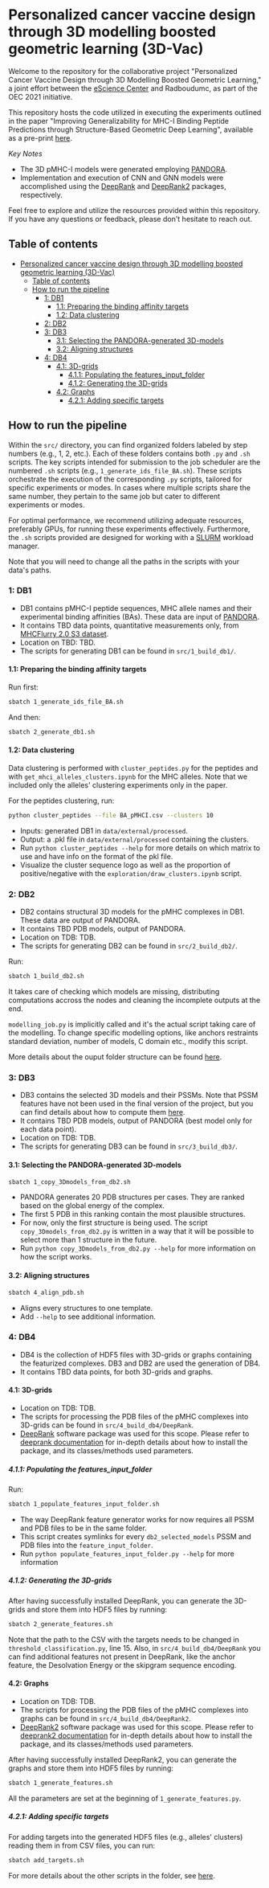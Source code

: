 # Personalized cancer vaccine design through 3D modelling boosted geometric learning (3D-Vac)

Welcome to the repository for the collaborative project "Personalized Cancer Vaccine Design through 3D Modelling Boosted Geometric Learning," a joint effort between the [eScience Center](https://www.esciencecenter.nl/) and Radboudumc, as part of the OEC 2021 initiative.

This repository hosts the code utilized in executing the experiments outlined in the paper "Improving Generalizability for MHC-I Binding Peptide Predictions through Structure-Based Geometric Deep Learning", available as a pre-print [here](https://www.biorxiv.org/content/10.1101/2023.12.04.569776v2.abstract).

*Key Notes*

- The 3D pMHC-I models were generated employing [PANDORA](https://github.com/X-lab-3D/PANDORA).
- Implementation and execution of CNN and GNN models were accomplished using the [DeepRank](https://github.com/DeepRank/deeprank) and [DeepRank2](https://github.com/DeepRank/deeprank2) packages, respectively.

Feel free to explore and utilize the resources provided within this repository. If you have any questions or feedback, please don't hesitate to reach out.

## Table of contents

- [Personalized cancer vaccine design through 3D modelling boosted geometric learning (3D-Vac)](#personalized-cancer-vaccine-design-through-3d-modelling-boosted-geometric-learning-3d-vac)
  - [Table of contents](#table-of-contents)
  - [How to run the pipeline](#how-to-run-the-pipeline)
    - [1: DB1](#1-db1)
      - [1.1: Preparing the binding affinity targets](#11-preparing-the-binding-affinity-targets)
      - [1.2: Data clustering](#12-data-clustering)
    - [2: DB2](#2-db2)
    - [3: DB3](#3-db3)
      - [3.1: Selecting the PANDORA-generated 3D-models](#31-selecting-the-pandora-generated-3d-models)
      - [3.2: Aligning structures](#32-aligning-structures)
    - [4: DB4](#4-db4)
      - [4.1: 3D-grids](#41-3d-grids)
        - [4.1.1: Populating the features\_input\_folder](#411-populating-the-features_input_folder)
        - [4.1.2: Generating the 3D-grids](#412-generating-the-3d-grids)
      - [4.2: Graphs](#42-graphs)
        - [4.2.1: Adding specific targets](#421-adding-specific-targets)

## How to run the pipeline

Within the `src/` directory, you can find organized folders labeled by step numbers (e.g., 1, 2, etc.). Each of these folders contains both `.py` and `.sh` scripts. The key scripts intended for submission to the job scheduler are the numbered `.sh` scripts (e.g., `1_generate_ids_file_BA.sh`). These scripts orchestrate the execution of the corresponding `.py` scripts, tailored for specific experiments or modes. In cases where multiple scripts share the same number, they pertain to the same job but cater to different experiments or modes.

For optimal performance, we recommend utilizing adequate resources, preferably GPUs, for running these experiments effectively. Furthermore, the `.sh` scripts provided are designed for working with a [SLURM](https://slurm.schedmd.com/overview.html) workload manager.

Note that you will need to change all the paths in the scripts with your data's paths.

### 1: DB1

- DB1 contains pMHC-I peptide sequences, MHC allele names and their experimental binding affinities (BAs). These data are input of [PANDORA](https://github.com/X-lab-3D/PANDORA).
- It contains TBD data points, quantitative measurements only, from [MHCFlurry 2.0 S3 dataset](https://data.mendeley.com/datasets/zx3kjzc3yx/3).
- Location on TBD: TBD.
- The scripts for generating DB1 can be found in `src/1_build_db1/`.

#### 1.1: Preparing the binding affinity targets

Run first: 

```bash
sbatch 1_generate_ids_file_BA.sh
```

And then: 

```bash
sbatch 2_generate_db1.sh
```

#### 1.2: Data clustering

Data clustering is performed with `cluster_peptides.py` for the peptides and with `get_mhci_alleles_clusters.ipynb` for the MHC alleles. Note that we included only the alleles' clustering experiments only in the paper. 

For the peptides clustering, run:

```bash 
python cluster_peptides --file BA_pMHCI.csv --clusters 10
```

* Inputs: generated DB1 in `data/external/processed`.
* Output: a .pkl file in `data/external/processed` containing the clusters.
* Run `python cluster_peptides --help` for more details on which matrix to use and have info on the format of the pkl file.
* Visualize the cluster sequence logo as well as the proportion of positive/negative with the `exploration/draw_clusters.ipynb` script.

### 2: DB2

- DB2 contains structural 3D models for the pMHC complexes in DB1. These data are output of PANDORA.
- It contains TBD PDB models, output of PANDORA.
- Location on TDB: TDB.
- The scripts for generating DB2 can be found in `src/2_build_db2/`.

Run:

```bash
sbatch 1_build_db2.sh
```

It takes care of checking which models are missing, distributing computations accross the nodes and cleaning the incomplete outputs at the end.

`modelling_job.py` is implicitly called and it's the actual script taking care of the modelling. To change specific modelling options, like anchors restraints standard deviation, number of models, C domain etc., modify this script.

More details about the ouput folder structure can be found [here](https://github.com/DeepRank/3D-Vac/blob/paper/src/2_build_db2/README.md). 

### 3: DB3

- DB3 contains the selected 3D models and their PSSMs. Note that PSSM features have not been used in the final version of the project, but you can find details about how to compute them [here](https://github.com/DeepRank/3D-Vac/blob/paper/src/3_build_db3/README.md). 
- It contains TBD PDB models, output of PANDORA (best model only for each data point).
- Location on TDB: TDB.
- The scripts for generating DB3 can be found in `src/3_build_db3/`.

#### 3.1: Selecting the PANDORA-generated 3D-models

```bash
sbatch 1_copy_3Dmodels_from_db2.sh
```
* PANDORA generates 20 PDB structures per cases. They are ranked based on the global energy of the complex.
* The first 5 PDB in this ranking contain the most plausible structures.
* For now, only the first structure is being used. The script `copy_3Dmodels_from_db2.py` is written in a way that it will be possible to select more than 1 structure in the future.
* Run `python copy_3Dmodels_from_db2.py --help` for more information on how the script works.

#### 3.2: Aligning structures

```bash
sbatch 4_align_pdb.sh
```
* Aligns every structures to one template.
* Add `--help` to see additional information.

### 4: DB4

- DB4 is the collection of HDF5 files with 3D-grids or graphs containing the featurized complexes. DB3 and DB2 are used the generation of DB4.
- It contains TBD data points, for both 3D-grids and graphs.

#### 4.1: 3D-grids

- Location on TDB: TDB.
- The scripts for processing the PDB files of the pMHC complexes into 3D-grids can be found in `src/4_build_db4/DeepRank`.
- [DeepRank](https://github.com/DeepRank/deeprank) software package was used for this scope. Please refer to [deeprank documentation](https://deeprank.readthedocs.io/en/latest/?badge=latest) for in-depth details about how to install the package, and its classes/methods used parameters.

##### 4.1.1: Populating the features_input_folder

Run:

```bash
sbatch 1_populate_features_input_folder.sh
```

* The way DeepRank feature generator works for now requires all PSSM and PDB files to be in the same folder.
* This script creates symlinks for every `db2_selected_models` PSSM and PDB files into the `feature_input_folder`.
* Run `python populate_features_input_folder.py --help` for more information

##### 4.1.2: Generating the 3D-grids

After having successfully installed DeepRank, you can generate the 3D-grids and store them into HDF5 files by running:

```bash
sbatch 2_generate_features.sh
```

Note that the path to the CSV with the targets needs to be changed in `threshold_classification.py`, line 15.
Also, in `src/4_build_db4/DeepRank` you can find additional features not present in DeepRank, like the anchor feature, the Desolvation Energy or the skipgram sequence encoding.

#### 4.2: Graphs

- Location on TDB: TDB.
- The scripts for processing the PDB files of the pMHC complexes into graphs can be found in `src/4_build_db4/DeepRank2`.
- [DeepRank2](https://github.com/DeepRank/deeprank2) software package was used for this scope. Please refer to [deeprank2 documentation](https://deeprank2.readthedocs.io/en/latest/?badge=latest) for in-depth details about how to install the package, and its classes/methods used parameters.

After having successfully installed DeepRank2, you can generate the graphs and store them into HDF5 files by running:

```bash
sbatch 1_generate_features.sh
```

All the parameters are set at the beginning of `1_generate_features.py`.

##### 4.2.1: Adding specific targets

For adding targets into the generated HDF5 files (e.g., alleles' clusters) reading them in from CSV files, you can run: 

```bash
sbatch add_targets.sh
```

For more details about the other scripts in the folder, see [here](https://github.com/DeepRank/3D-Vac/blob/paper/src/4_build_db4/DeepRank2/README.md). 
